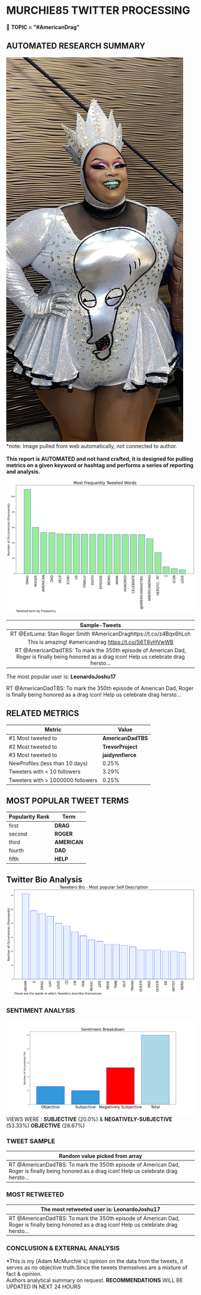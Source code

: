 # MURCHIE85 TWITTER PROCESSING 
&#x1F34E; **TOPIC = "#AmericanDrag"**

## AUTOMATED RESEARCH SUMMARY

![image](assets/2023-05-08hashtagImage.png)*note: Image pulled from web automatically, not connected to author.
<br></br>
<b> This report is AUTOMATED and not hand crafted, it is designed for pulling metrics on a given keyword or hashtag and performs a series of reporting and analysis.</b>



![image](assets/2023-05-08TWEETS.png)



|                **Sample-Tweets**        |
| :-------------: |
| RT @EstLuma: Stan Roger Smith #AmericanDraghttps://t.co/z4Bqx6hLoh |
| This is amazing! #americandrag https://t.co/S6T8yHVwWB |
| RT @AmericanDadTBS: To mark the 350th episode of American Dad, Roger is finally being honored as a drag icon! Help us celebrate drag hersto… |

The most popular user is: **LeonardoJoshu17**
<div class="alert alert-block alert-danger"> RT @AmericanDadTBS: To mark the 350th episode of American Dad, Roger is finally being honored as a drag icon! Help us celebrate drag hersto…</div>

## RELATED METRICS<br>
| Metric | Value |
| ------------- | ------------- |
| #1 Most tweeted to  | **AmericanDadTBS** |
| #2 Most tweeted to  | **TrevorProject** |
| #3 Most tweeted to  | **jaidynnfierce** |
| NewProfiles (less than 10 days) | 0.25%  |
| Tweeters with < 10 followers  | 3.29%|
| Tweeters with > 1000000 followers  | 0.25%  |



## MOST POPULAR TWEET TERMS 


| Popularity Rank  | Term |
| ------------- | ------------- |
| first  | **DRAG**  |
| second  | **ROGER**  |
| third  | **AMERICAN** |
| fourth  | **DAD**  |
| fifth  | **HELP**  |


## Twitter Bio Analysis![image](assets/2023-05-08BIO.png)
### SENTIMENT ANALYSIS
![image](assets/2023-05-08sentiment.png)
VIEWS WERE : **SUBJECTIVE**  (20.0%) & **NEGATIVELY-SUBJECTIVE** (53.33%) **OBJECTIVE** (26.67%)

### TWEET SAMPLE 
| Random value picked from array |
| ------------- |
|RT @AmericanDadTBS: To mark the 350th episode of American Dad, Roger is finally being honored as a drag icon! Help us celebrate drag hersto… |

### MOST RETWEETED 

| The most retweeted user is: **LeonardoJoshu17**  |
| ------------- |
| RT @AmericanDadTBS: To mark the 350th episode of American Dad, Roger is finally being honored as a drag icon! Help us celebrate drag hersto… |

### CONCLUSION & EXTERNAL ANALYSIS

*This is my [Adam McMurchie`s] opinion on the data from the tweets, it serves as no objective truth.Since the tweets themselves are a mixture of fact & opinion.<br>
Authors analytical summary on request.
**RECOMMENDATIONS** WILL BE UPDATED IN NEXT  24 HOURS <br>